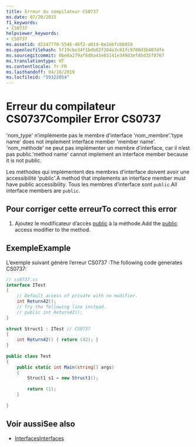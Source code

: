 ```yaml
---
title: Erreur du compilateur CS0737
ms.date: 07/20/2015
f1_keywords:
- CS0737
helpviewer_keywords:
- CS0737
ms.assetid: d2247770-5546-46f2-a01d-8e2ebfcbb859
ms.openlocfilehash: 5f19cbe34f1bdb02f204a3c81fc9780d3b487dfe
ms.sourcegitcommit: 0be8a279af6d8a43e03141e349d3efd5d35f8767
ms.translationtype: HT
ms.contentlocale: fr-FR
ms.lasthandoff: 04/18/2019
ms.locfileid: "59322054"
---
```

# <a name="compiler-error-cs0737"></a><span data-ttu-id="2aee3-102">Erreur du compilateur CS0737</span><span class="sxs-lookup"><span data-stu-id="2aee3-102">Compiler Error CS0737</span></span>
<span data-ttu-id="2aee3-103">'nom_type' n’implémente pas le membre d’interface 'nom_membre'.</span><span class="sxs-lookup"><span data-stu-id="2aee3-103">'type name' does not implement interface member 'member name'.</span></span> <span data-ttu-id="2aee3-104">'nom_méthode' ne peut pas implémenter un membre d’interface, car il n’est pas public.</span><span class="sxs-lookup"><span data-stu-id="2aee3-104">'method name' cannot implement an interface member because it is not public.</span></span>  
  
 <span data-ttu-id="2aee3-105">Les méthodes qui implémentent des membres d’interface doivent avoir une accessibilité 'public'.</span><span class="sxs-lookup"><span data-stu-id="2aee3-105">A method that implements an interface member must have public accessibility.</span></span> <span data-ttu-id="2aee3-106">Tous les membres d’interface sont `public`.</span><span class="sxs-lookup"><span data-stu-id="2aee3-106">All interface members are `public`.</span></span>  
  
## <a name="to-correct-this-error"></a><span data-ttu-id="2aee3-107">Pour corriger cette erreur</span><span class="sxs-lookup"><span data-stu-id="2aee3-107">To correct this error</span></span>  
  
1. <span data-ttu-id="2aee3-108">Ajoutez le modificateur d’accès [public](../../csharp/language-reference/keywords/public.md) à la méthode.</span><span class="sxs-lookup"><span data-stu-id="2aee3-108">Add the [public](../../csharp/language-reference/keywords/public.md) access modifier to the method.</span></span>  
  
## <a name="example"></a><span data-ttu-id="2aee3-109">Exemple</span><span class="sxs-lookup"><span data-stu-id="2aee3-109">Example</span></span>  
 <span data-ttu-id="2aee3-110">L’exemple suivant génère l’erreur CS0737 :</span><span class="sxs-lookup"><span data-stu-id="2aee3-110">The following code generates CS0737:</span></span>  
  
```csharp  
// cs0737.cs  
interface ITest  
{  
    // Default access of private with no modifier.  
    int Return42();  
    // Try the following line instead.  
    // public int Return42();  
}  
  
struct Struct1 : ITest // CS0737  
{  
    int Return42() { return (42); }  
}  
  
public class Test  
{  
    public static int Main(string[] args)  
    {  
        Struct1 s1 = new Struct1();  
  
        return (1);  
    }  
  
}  
```  
  
## <a name="see-also"></a><span data-ttu-id="2aee3-111">Voir aussi</span><span class="sxs-lookup"><span data-stu-id="2aee3-111">See also</span></span>

- [<span data-ttu-id="2aee3-112">Interfaces</span><span class="sxs-lookup"><span data-stu-id="2aee3-112">Interfaces</span></span>](../../csharp/programming-guide/interfaces/index.md)
